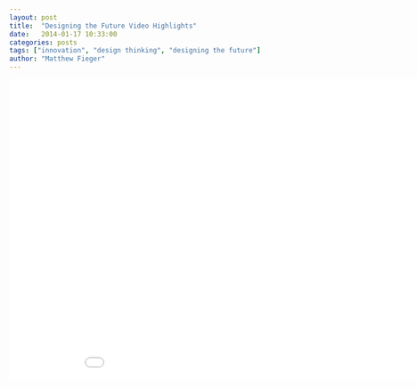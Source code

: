 ```yaml
---
layout: post
title:  "Designing the Future Video Highlights"
date:   2014-01-17 10:33:00
categories: posts
tags: ["innovation", "design thinking", "designing the future"]
author: "Matthew Fieger"
---
```


<div class="videoWrapper">
<iframe src="//player.vimeo.com/video/82324910?portfolio_id=199093" width="960" height="540" style="border: 0px;" webkitallowfullscreen="" mozallowfullscreen="" allowfullscreen="" kwframeid="1"></iframe>
</div>